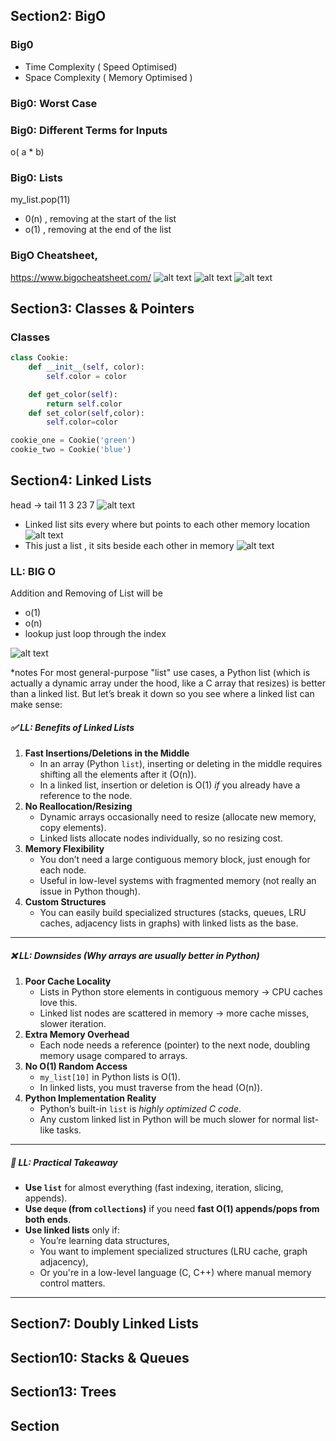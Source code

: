 ## Section2: BigO
### Big0
- Time Complexity ( Speed Optimised)
- Space Complexity ( Memory Optimised )
### Big0: Worst Case
### Big0: Different Terms for Inputs
o( a * b)
### Big0: Lists
my_list.pop(11)
- 0(n) , removing at the start of the list 
- o(1) , removing at the end of the list
### BigO Cheatsheet,
https://www.bigocheatsheet.com/
![alt text](image.png)
![alt text](image-1.png)
![alt text](image-2.png)

## Section3: Classes & Pointers
### Classes
```py
class Cookie:
    def __init__(self, color):
        self.color = color

    def get_color(self):
        return self.color
    def set_color(self,color):
        self.color=color

cookie_one = Cookie('green')
cookie_two = Cookie('blue')
```


## Section4: Linked Lists
head -> tail 
11 3 23 7
![alt text](image-3.png)

- Linked list sits every where but points to each other memory location
![alt text](image-4.png)
- This just a list , it sits beside each other in memory
![alt text](image-5.png)

### LL: BIG O
Addition and Removing of List will be 
- o(1)
- o(n)
- lookup just loop through the index

![alt text](image-6.png)

*notes
For most general-purpose "list" use cases, a Python list (which is actually a dynamic array under the hood, like a C array that resizes) is better than a linked list. But let’s break it down so you see where a linked list can make sense:

##### ✅ LL: Benefits of Linked Lists
1. **Fast Insertions/Deletions in the Middle**
   * In an array (Python `list`), inserting or deleting in the middle requires shifting all the elements after it (O(n)).
   * In a linked list, insertion or deletion is O(1) *if* you already have a reference to the node.
2. **No Reallocation/Resizing**
   * Dynamic arrays occasionally need to resize (allocate new memory, copy elements).
   * Linked lists allocate nodes individually, so no resizing cost.
3. **Memory Flexibility**
   * You don’t need a large contiguous memory block, just enough for each node.
   * Useful in low-level systems with fragmented memory (not really an issue in Python though).
4. **Custom Structures**
   * You can easily build specialized structures (stacks, queues, LRU caches, adjacency lists in graphs) with linked lists as the base.
---

##### ❌ LL: Downsides (Why arrays are usually better in Python)

1. **Poor Cache Locality**
   * Lists in Python store elements in contiguous memory → CPU caches love this.
   * Linked list nodes are scattered in memory → more cache misses, slower iteration.
2. **Extra Memory Overhead**
   * Each node needs a reference (pointer) to the next node, doubling memory usage compared to arrays.
3. **No O(1) Random Access**
   * `my_list[10]` in Python lists is O(1).
   * In linked lists, you must traverse from the head (O(n)).
4. **Python Implementation Reality**
   * Python’s built-in `list` is *highly optimized C code*.
   * Any custom linked list in Python will be much slower for normal list-like tasks.
---

##### 🚀 LL: Practical Takeaway
* **Use `list`** for almost everything (fast indexing, iteration, slicing, appends).
* **Use `deque` (from `collections`)** if you need **fast O(1) appends/pops from both ends**.
* **Use linked lists** only if:
  * You’re learning data structures,
  * You want to implement specialized structures (LRU cache, graph adjacency),
  * Or you're in a low-level language (C, C++) where manual memory control matters.
---

## Section7: Doubly Linked Lists
## Section10: Stacks & Queues
## Section13: Trees
## Section

